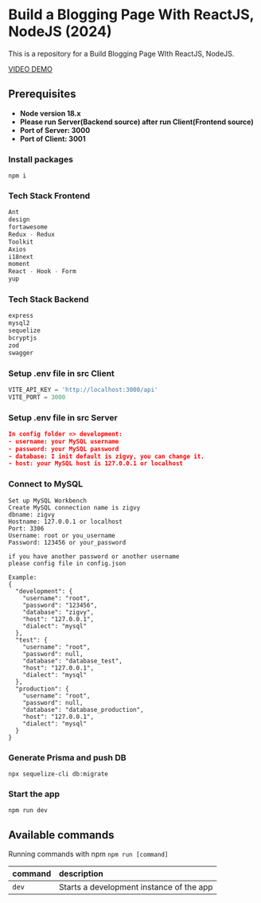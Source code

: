 # Build a Blogging Page With ReactJS, NodeJS (2024)

This is a repository for a Build Blogging Page WIth ReactJS, NodeJS.

[VIDEO DEMO](https://youtu.be/3ogH-a1JuwE)

## Prerequisites

- **Node version 18.x**
- **Please run Server(Backend source) after run Client(Frontend source)**
- **Port of Server: 3000**
- **Port of Client: 3001**

### Install packages

```shell
npm i
```

### Tech Stack Frontend

```js
Ant
design
fortawesome
Redux - Redux
Toolkit
Axios
i18next
moment
React - Hook - Form
yup
```

### Tech Stack Backend

```js
express
mysql2
sequelize
bcryptjs
zod
swagger
```

### Setup .env file in src Client

```js
VITE_API_KEY = 'http://localhost:3000/api'
VITE_PORT = 3000
```

### Setup .env file in src Server

```json
In config folder => development:
- username: your MySQL username
- password: your MySQL password
- database: I init default is zigvy, you can change it.
- host: your MySQL host is 127.0.0.1 or localhost

```

### Connect to MySQL

```shell
Set up MySQL Workbench
Create MySQL connection name is zigvy
dbname: zigvy 
Hostname: 127.0.0.1 or localhost
Port: 3306
Username: root or you_username
Password: 123456 or your_password

if you have another password or another username
please config file in config.json

Example:
{
  "development": {
    "username": "root",
    "password": "123456",
    "database": "zigvy",
    "host": "127.0.0.1",
    "dialect": "mysql"
  },
  "test": {
    "username": "root",
    "password": null,
    "database": "database_test",
    "host": "127.0.0.1",
    "dialect": "mysql"
  },
  "production": {
    "username": "root",
    "password": null,
    "database": "database_production",
    "host": "127.0.0.1",
    "dialect": "mysql"
  }
}
```

### Generate Prisma and push DB

```shell
npx sequelize-cli db:migrate 
```

### Start the app

```shell
npm run dev
```

## Available commands

Running commands with npm `npm run [command]`

| command | description                              |
|:--------|:-----------------------------------------|
| `dev`   | Starts a development instance of the app |
